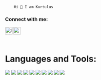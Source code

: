         Hi 👋 I am Kurtulus
        
### Connect with me:

[<img align="left" alt="linkedin | LinkedIn" width="24px" src="https://raw.githubusercontent.com/peterthehan/peterthehan/master/assets/linkedin.svg" />][linkedin]
[<img align="left" height="24" width="24" src="https://cdn.jsdelivr.net/npm/simple-icons@v4/icons/gmail.svg" />][gmail]

<br />

[linkedin]: https://www.linkedin.com/in/kurtulusseval/
[gmail]: mailto:kurtulusevaaal@gmail.com
<br />

#  Languages and Tools:
<div>
<img src="https://img.icons8.com/color/100/000000/vue-js.png"/>
<img src="https://img.icons8.com/color/100/000000/javascript--v1.png"/>
<img src="https://img.icons8.com/color/100/000000/nodejs.png"/>
<img src="https://img.icons8.com/color/100/000000/html-5--v1.png"/>
<img src="https://img.icons8.com/color/100/000000/css3.png"/>
<img src="https://img.icons8.com/color/100/000000/bootstrap.png"/>
<img src="https://img.icons8.com/wired/100/000000/postman-api.png"/>
<img src="https://img.icons8.com/color/100/000000/mongodb.png"/>
<img src="https://img.icons8.com/color/100/000000/sass.png"/>
<img src="https://img.icons8.com/windows/100/000000/netbeans.png"/>
</div>
            

